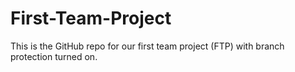 # First-Team-Project
This is the GitHub repo for our first team project (FTP) with branch protection turned on.

